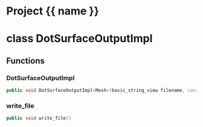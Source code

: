 <script setup>
import {useRoute} from 'vitepress'
const {path} = useRoute()
const tokens = path.split('/')
const words = tokens[2].split('-');
for (let i = 0; i < words.length; i++) {
    words[i] = words[i].charAt(0).toUpperCase() + words[i].slice(1);
    words[i] = words[i].replace('geode', 'Geode')
}
const name = words.join('-');
</script>
# Project {{ name }}

# class DotSurfaceOutputImpl


## Functions

### DotSurfaceOutputImpl

```cpp
public void DotSurfaceOutputImpl<Mesh>(basic_string_view filename, const Mesh & surface)
```


### write_file

```cpp
public void write_file()
```




